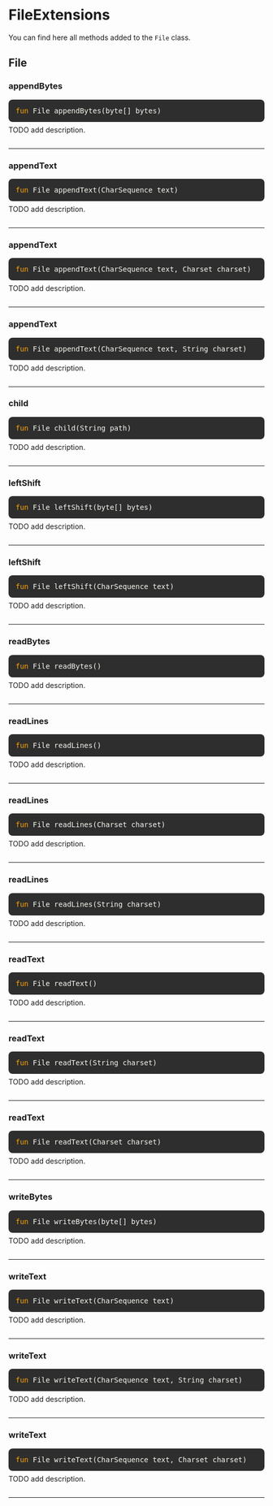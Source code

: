 # FileExtensions

You can find here all methods added to the `File` class.

## File

### appendBytes
<div style="background-color: #2e2e2e; padding: 1em; border-radius: 8px; margin-bottom: 1em; color: #f8f8f2; font-family: monospace;">
<code style="all: unset; font-family: monospace; color: inherit;">
<span style='color: orange;'>fun</span> File appendBytes(byte[] bytes)</code>
</div>
<p style="margin-top: -0.5em; margin-bottom: 2em;">
TODO add description.
</p>

---

### appendText
<div style="background-color: #2e2e2e; padding: 1em; border-radius: 8px; margin-bottom: 1em; color: #f8f8f2; font-family: monospace;">
<code style="all: unset; font-family: monospace; color: inherit;">
<span style='color: orange;'>fun</span> File appendText(CharSequence text)</code>
</div>
<p style="margin-top: -0.5em; margin-bottom: 2em;">
TODO add description.
</p>

---

### appendText
<div style="background-color: #2e2e2e; padding: 1em; border-radius: 8px; margin-bottom: 1em; color: #f8f8f2; font-family: monospace;">
<code style="all: unset; font-family: monospace; color: inherit;">
<span style='color: orange;'>fun</span> File appendText(CharSequence text, Charset charset)</code>
</div>
<p style="margin-top: -0.5em; margin-bottom: 2em;">
TODO add description.
</p>

---

### appendText
<div style="background-color: #2e2e2e; padding: 1em; border-radius: 8px; margin-bottom: 1em; color: #f8f8f2; font-family: monospace;">
<code style="all: unset; font-family: monospace; color: inherit;">
<span style='color: orange;'>fun</span> File appendText(CharSequence text, String charset)</code>
</div>
<p style="margin-top: -0.5em; margin-bottom: 2em;">
TODO add description.
</p>

---

### child
<div style="background-color: #2e2e2e; padding: 1em; border-radius: 8px; margin-bottom: 1em; color: #f8f8f2; font-family: monospace;">
<code style="all: unset; font-family: monospace; color: inherit;">
<span style='color: orange;'>fun</span> File child(String path)</code>
</div>
<p style="margin-top: -0.5em; margin-bottom: 2em;">
TODO add description.
</p>

---

### leftShift
<div style="background-color: #2e2e2e; padding: 1em; border-radius: 8px; margin-bottom: 1em; color: #f8f8f2; font-family: monospace;">
<code style="all: unset; font-family: monospace; color: inherit;">
<span style='color: orange;'>fun</span> File leftShift(byte[] bytes)</code>
</div>
<p style="margin-top: -0.5em; margin-bottom: 2em;">
TODO add description.
</p>

---

### leftShift
<div style="background-color: #2e2e2e; padding: 1em; border-radius: 8px; margin-bottom: 1em; color: #f8f8f2; font-family: monospace;">
<code style="all: unset; font-family: monospace; color: inherit;">
<span style='color: orange;'>fun</span> File leftShift(CharSequence text)</code>
</div>
<p style="margin-top: -0.5em; margin-bottom: 2em;">
TODO add description.
</p>

---

### readBytes
<div style="background-color: #2e2e2e; padding: 1em; border-radius: 8px; margin-bottom: 1em; color: #f8f8f2; font-family: monospace;">
<code style="all: unset; font-family: monospace; color: inherit;">
<span style='color: orange;'>fun</span> File readBytes()</code>
</div>
<p style="margin-top: -0.5em; margin-bottom: 2em;">
TODO add description.
</p>

---

### readLines
<div style="background-color: #2e2e2e; padding: 1em; border-radius: 8px; margin-bottom: 1em; color: #f8f8f2; font-family: monospace;">
<code style="all: unset; font-family: monospace; color: inherit;">
<span style='color: orange;'>fun</span> File readLines()</code>
</div>
<p style="margin-top: -0.5em; margin-bottom: 2em;">
TODO add description.
</p>

---

### readLines
<div style="background-color: #2e2e2e; padding: 1em; border-radius: 8px; margin-bottom: 1em; color: #f8f8f2; font-family: monospace;">
<code style="all: unset; font-family: monospace; color: inherit;">
<span style='color: orange;'>fun</span> File readLines(Charset charset)</code>
</div>
<p style="margin-top: -0.5em; margin-bottom: 2em;">
TODO add description.
</p>

---

### readLines
<div style="background-color: #2e2e2e; padding: 1em; border-radius: 8px; margin-bottom: 1em; color: #f8f8f2; font-family: monospace;">
<code style="all: unset; font-family: monospace; color: inherit;">
<span style='color: orange;'>fun</span> File readLines(String charset)</code>
</div>
<p style="margin-top: -0.5em; margin-bottom: 2em;">
TODO add description.
</p>

---

### readText
<div style="background-color: #2e2e2e; padding: 1em; border-radius: 8px; margin-bottom: 1em; color: #f8f8f2; font-family: monospace;">
<code style="all: unset; font-family: monospace; color: inherit;">
<span style='color: orange;'>fun</span> File readText()</code>
</div>
<p style="margin-top: -0.5em; margin-bottom: 2em;">
TODO add description.
</p>

---

### readText
<div style="background-color: #2e2e2e; padding: 1em; border-radius: 8px; margin-bottom: 1em; color: #f8f8f2; font-family: monospace;">
<code style="all: unset; font-family: monospace; color: inherit;">
<span style='color: orange;'>fun</span> File readText(String charset)</code>
</div>
<p style="margin-top: -0.5em; margin-bottom: 2em;">
TODO add description.
</p>

---

### readText
<div style="background-color: #2e2e2e; padding: 1em; border-radius: 8px; margin-bottom: 1em; color: #f8f8f2; font-family: monospace;">
<code style="all: unset; font-family: monospace; color: inherit;">
<span style='color: orange;'>fun</span> File readText(Charset charset)</code>
</div>
<p style="margin-top: -0.5em; margin-bottom: 2em;">
TODO add description.
</p>

---

### writeBytes
<div style="background-color: #2e2e2e; padding: 1em; border-radius: 8px; margin-bottom: 1em; color: #f8f8f2; font-family: monospace;">
<code style="all: unset; font-family: monospace; color: inherit;">
<span style='color: orange;'>fun</span> File writeBytes(byte[] bytes)</code>
</div>
<p style="margin-top: -0.5em; margin-bottom: 2em;">
TODO add description.
</p>

---

### writeText
<div style="background-color: #2e2e2e; padding: 1em; border-radius: 8px; margin-bottom: 1em; color: #f8f8f2; font-family: monospace;">
<code style="all: unset; font-family: monospace; color: inherit;">
<span style='color: orange;'>fun</span> File writeText(CharSequence text)</code>
</div>
<p style="margin-top: -0.5em; margin-bottom: 2em;">
TODO add description.
</p>

---

### writeText
<div style="background-color: #2e2e2e; padding: 1em; border-radius: 8px; margin-bottom: 1em; color: #f8f8f2; font-family: monospace;">
<code style="all: unset; font-family: monospace; color: inherit;">
<span style='color: orange;'>fun</span> File writeText(CharSequence text, String charset)</code>
</div>
<p style="margin-top: -0.5em; margin-bottom: 2em;">
TODO add description.
</p>

---

### writeText
<div style="background-color: #2e2e2e; padding: 1em; border-radius: 8px; margin-bottom: 1em; color: #f8f8f2; font-family: monospace;">
<code style="all: unset; font-family: monospace; color: inherit;">
<span style='color: orange;'>fun</span> File writeText(CharSequence text, Charset charset)</code>
</div>
<p style="margin-top: -0.5em; margin-bottom: 2em;">
TODO add description.
</p>

---

